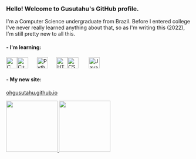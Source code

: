 ### Hello! Welcome to Gusutahu's GitHub profile.
I'm a Computer Science undergraduate from Brazil. Before I entered college I've never really learned anything about that, so as I'm writing this (2022), I'm still pretty new to all this.

#### - I'm learning:

<img src="https://cdn.jsdelivr.net/gh/devicons/devicon/icons/c/c-original.svg" width="30" height="30" title="C Logo" alt="C" /><img src="https://cdn.jsdelivr.net/gh/devicons/devicon/icons/cplusplus/cplusplus-original.svg" width="30" height="30" title="C++ Logo" alt="C++" />&nbsp;&nbsp;&nbsp;&nbsp;&nbsp;&nbsp;<img src="https://cdn.jsdelivr.net/gh/devicons/devicon/icons/python/python-original.svg" width="30" height="30" title="Python Logo" alt="Python" />&nbsp;&nbsp;&nbsp;&nbsp;&nbsp;&nbsp;<img src="https://cdn.jsdelivr.net/gh/devicons/devicon/icons/html5/html5-original.svg" width="30" height="30" title="HTML Logo" alt="HTML" /><img src="https://cdn.jsdelivr.net/gh/devicons/devicon/icons/css3/css3-original.svg" width="30" height="30" title="CSS Logo" alt="CSS" />&nbsp;&nbsp;&nbsp;&nbsp;&nbsp;&nbsp;&nbsp;<img src="https://cdn.jsdelivr.net/gh/devicons/devicon/icons/javascript/javascript-plain.svg" width="30" height="30" title="JavaScript Logo" alt="JavaScript" />

#### - My new site:
<a href="https://OhGusutahu.github.io">
  <span>ohgusutahu.github.io</span>
</a>
<p></p>
<p></p>

<div>
<a href="https://github.com/OhGusutahu">
<img height="140em" src="https://github-readme-stats.vercel.app/api/top-langs/?username=OhGusutahu&layout=compact&langs_count=7&theme=dracula"/>
<img height="140em" src="https://github-readme-stats.vercel.app/api?username=OhGusutahu&show_icons=true&theme=dracula&include_all_commits=true&count_private=true"/>
</div>

<!--
**OhGusutahu/OhGusutahu** is a ✨ _special_ ✨ repository because its `README.md` (this file) appears on your GitHub profile.

Here are some ideas to get you started:

- 🔭 I’m currently working on ...
- 🌱 I’m currently learning ...
- 👯 I’m looking to collaborate on ...
- 🤔 I’m looking for help with ...
- 💬 Ask me about ...
- 📫 How to reach me: ...
- 😄 Pronouns: ...
- ⚡ Fun fact: ...
-->
